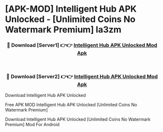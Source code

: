 # [APK-MOD] Intelligent Hub APK Unlocked - [Unlimited Coins No Watermark Premium] la3zm



<div align="center">
<h3>🔴 Download [Server1] 👉👉 <a href="https://momento.my/?title=Intelligent_Hub_APK_Unlocked">Intelligent Hub APK Unlocked Mod Apk</a></h3><br>

<h3>🔴 Download [Server2] 👉👉 <a href="https://momento.my/?title=Intelligent_Hub_APK_Unlocked">Intelligent Hub APK Unlocked Mod Apk</a></h3>
</div>



Download Intelligent Hub APK Unlocked 

Free APK MOD Intelligent Hub APK Unlocked [Unlimited Coins No Watermark Premium]

Download Intelligent Hub APK Unlocked [Unlimited Coins No Watermark Premium] Mod For Android
